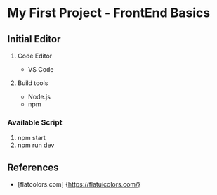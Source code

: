 # My First Project - FrontEnd Basics

## Initial Editor

1. Code Editor
    
   - VS Code

2. Build tools

    - Node.js
    - npm

### Available Script

1. npm start
2. npm run dev

## References

- [flatcolors.com] {https://flatuicolors.com/}